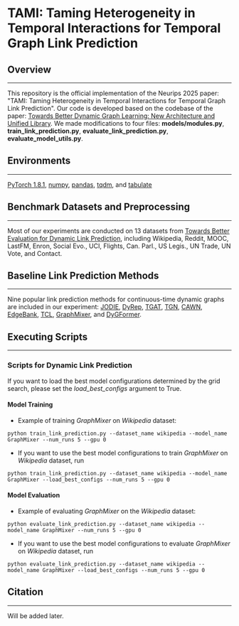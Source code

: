 # TAMI: Taming Heterogeneity in Temporal Interactions for Temporal Graph Link Prediction

## Overview
---
This repository is the official implementation of the Neurips 2025 paper: "TAMI: Taming Heterogeneity in Temporal Interactions for Temporal Graph Link Prediction". Our code is developed based on the codebase of the paper: [Towards Better Dynamic Graph Learning: New Architecture and Unified Library](https://arxiv.org/abs/2303.13047). We made modifications to four files: **models/modules.py**, **train_link_prediction.py**, **evaluate_link_prediction.py**, **evaluate_model_utils.py**.

## Environments
---
[PyTorch 1.8.1](https://pytorch.org/),
[numpy](https://github.com/numpy/numpy),
[pandas](https://github.com/pandas-dev/pandas),
[tqdm](https://github.com/tqdm/tqdm), and 
[tabulate](https://github.com/astanin/python-tabulate)

## Benchmark Datasets and Preprocessing
---
Most of our experiments are conducted on 13 datasets from [Towards Better Evaluation for Dynamic Link Prediction](https://openreview.net/forum?id=1GVpwr2Tfdg), including Wikipedia, Reddit, MOOC, LastFM, Enron, Social Evo., UCI, Flights, Can. Parl., US Legis., UN Trade, UN Vote, and Contact. 

## Baseline Link Prediction Methods
---
Nine popular link prediction methods for continuous-time dynamic graphs are included in our experiment:
[JODIE](https://dl.acm.org/doi/10.1145/3292500.3330895), 
[DyRep](https://openreview.net/forum?id=HyePrhR5KX), 
[TGAT](https://openreview.net/forum?id=rJeW1yHYwH), 
[TGN](https://arxiv.org/abs/2006.10637), 
[CAWN](https://openreview.net/forum?id=KYPz4YsCPj), 
[EdgeBank](https://openreview.net/forum?id=1GVpwr2Tfdg), 
[TCL](https://arxiv.org/abs/2105.07944), 
[GraphMixer](https://openreview.net/forum?id=ayPPc0SyLv1), and
[DyGFormer](https://arxiv.org/abs/2303.13047).

## Executing Scripts
---

### Scripts for Dynamic Link Prediction
If you want to load the best model configurations determined by the grid search, please set the *load_best_configs* argument to True.
#### Model Training
* Example of training *GraphMixer* on *Wikipedia* dataset:
```{bash}
python train_link_prediction.py --dataset_name wikipedia --model_name GraphMixer --num_runs 5 --gpu 0
```
* If you want to use the best model configurations to train *GraphMixer* on *Wikipedia* dataset, run
```{bash}
python train_link_prediction.py --dataset_name wikipedia --model_name GraphMixer --load_best_configs --num_runs 5 --gpu 0
```
#### Model Evaluation
* Example of evaluating *GraphMixer* on the *Wikipedia* dataset:
```{bash}
python evaluate_link_prediction.py --dataset_name wikipedia --model_name GraphMixer --num_runs 5 --gpu 0
```
* If you want to use the best model configurations to evaluate *GraphMixer* on *Wikipedia* dataset, run
```{bash}
python evaluate_link_prediction.py --dataset_name wikipedia --model_name GraphMixer --load_best_configs --num_runs 5 --gpu 0
```
## Citation
---
Will be added later.